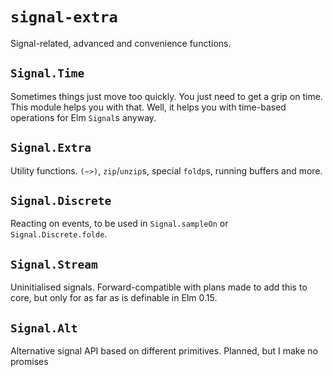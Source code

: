 `signal-extra`
==============

Signal-related, advanced and convenience functions. 

`Signal.Time`
-------------
Sometimes things just move too quickly. You just need to get a grip on
time. This module helps you with that. Well, it helps you with
time-based operations for Elm `Signal`s anyway.

`Signal.Extra`
--------------
Utility functions. `(~>)`, `zip`/`unzip`s, special `foldp`s, running
buffers and more. 

`Signal.Discrete`
-----------------
Reacting on events, to be used in `Signal.sampleOn` or
`Signal.Discrete.folde`. 

`Signal.Stream`
----------------
Uninitialised signals. Forward-compatible with plans made to add this to core,
but only for as far as is definable in Elm 0.15.

`Signal.Alt`
------------
Alternative signal API based on different primitives. Planned, but I
make no promises
